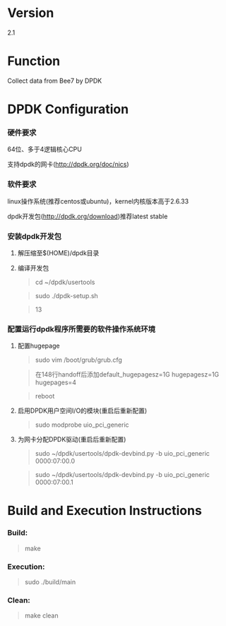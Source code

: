 Version
==============================
2.1

Function
==============================
Collect data from Bee7 by DPDK

DPDK Configuration
==============================

### 硬件要求
64位、多于4逻辑核心CPU

支持dpdk的网卡(http://dpdk.org/doc/nics)

### 软件要求
linux操作系统(推荐centos或ubuntu)，kernel内核版本高于2.6.33

dpdk开发包(http://dpdk.org/download)推荐latest stable

### 安装dpdk开发包
1. 解压缩至$(HOME)/dpdk目录

2. 编译开发包
    > cd ~/dpdk/usertools

    > sudo ./dpdk-setup.sh

    > 13

### 配置运行dpdk程序所需要的软件操作系统环境
1. 配置hugepage

    > sudo vim /boot/grub/grub.cfg

    > 在148行handoff后添加default_hugepagesz=1G hugepagesz=1G hugepages=4

    > reboot

2. 启用DPDK用户空间I/O的模块(重启后重新配置)

    > sudo modprobe uio_pci_generic

3. 为网卡分配DPDK驱动(重启后重新配置)

    > sudo ~/dpdk/usertools/dpdk-devbind.py -b uio_pci_generic 0000:07:00.0

    > sudo ~/dpdk/usertools/dpdk-devbind.py -b uio_pci_generic 0000:07:00.1

Build and Execution Instructions
==============================

### Build:
> make

### Execution:
> sudo ./build/main

### Clean:
> make clean